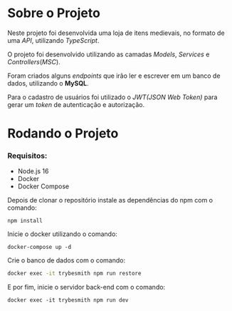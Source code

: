 # Sobre o Projeto

Neste projeto foi desenvolvida uma loja de itens medievais, no formato de uma _API_, utilizando _TypeScript_.

O projeto foi desenvolvido utilizando as camadas _Models_, _Services_ e _Controllers_(_MSC_).

Foram criados alguns _endpoints_ que irão ler e escrever em um banco de dados, utilizando o **MySQL**.

Para o cadastro de usuários foi utilizado o _JWT(JSON Web Token)_ para gerar um _token_ de autenticação e autorização.

# Rodando o Projeto

### Requisitos:
- Node.js 16
- Docker
- Docker Compose

Depois de clonar o repositório instale as dependências do npm com o comando:
```
npm install
```
Inicie o docker utilizando o comando:
```
docker-compose up -d
```
Crie o banco de dados com o comando:
```sh
docker exec -it trybesmith npm run restore
```
E por fim, inicie o servidor back-end com o comando:
```
docker exec -it trybesmith npm run dev
```
